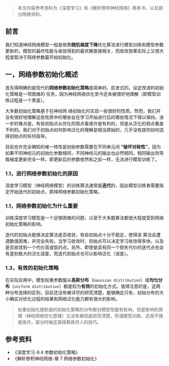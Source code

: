 > 本文内容参考资料为《深度学习》和《解析卷积神经网络》两本书，以及部分网络资料。

## 前言

我们知道神经网络模型一般是依靠**随机梯度下降**优化算法进行模型训练和模型参数更新的，模型的最终性能与收敛得到的最优解直接相关，而收敛效果实际上又很大程度取决于网络参数最开始初始化。

## 一，网络参数初始化概述

首先得明确的是现代的**网络参数初始化策略**是简单的、启发式的。设定改进的初始化策略是一项困难的 任务，因为神经网络优化至今还未被很好地理解（即模型训练过程是一个黑盒）。

大多数初始化策略基于在神经网 络初始化时实现一些很好的性质。然而，我们并没有很好地理解这些性质中的哪些会在学习开始进行后的哪些情况下得以保持。进一步的难点是，有些初始点从优化的观点看或许是有利的，但是从泛化的观点看是不利的。我们对于初始点如何影响泛化的理解是相当原始的，几乎没有提供如何选择初始点的任何指导。

目前也许完全确知的唯一特性是初始参数需要在不同单元间 **“破坏对称性”**。因为如果不同神经元的初始化参数相同，不同神经元的输出也必然相同，相同输出则导致梯度更新完全一样，即更新后的参数依然和之前一样，无法进行模型训练了。
### 1.1，进行网络参数初始化的原因

深度学习模型（神经网络模型）的训练算法通常是**迭代**的，因此模型训练者需要指定开始迭代的初始点，即择网络参数初始化策略。

### 1.1，网络参数初始化为什么重要

训练深度学习模型是一个足够困难的问题，以至于大多数算法都很大程度受到网络初始化策略的影响。

迭代的初始点能够决定算法是否收敛，有些初始点十分不稳定，使得该 算法会遭遇数值困难，并完全失败。当学习收敛时，初始点可以决定学习收敛得多快，以及是否收敛到一个代价高或低的点。另外，即使是具有同一个损失代价的迭代点也会有差别极大的泛化误差，而迭代初始点也可以影响泛化（误差）。

### 1.3，有效的初始化策略

在实际应用中，模型权重参数服从**高斯分布**（`Gaussian distribution`）或**均匀分布**（`uniform distribution`）都是较为**有效**的初始化方式。值得注意的是，这两种分布选择的区别，目前还没有被详尽的研究清楚，能够确定只有，初始分布的大小确实对优化过程的结果和网络泛化能力都有很大的影响。
> 权重初始化随机值的初始化策略的分布都对模型性能有影响，但是影响的原理（神经网络优化原理）又没有被彻底研究清楚，所谓模型训练，还真不愧是炼丹，部分时候还真得靠炼丹人的技巧。


## 参考资料

- 《深度学习-8.4 参数初始化策略》
- 《解析卷积神经网络-章 7 网络参数初始化》